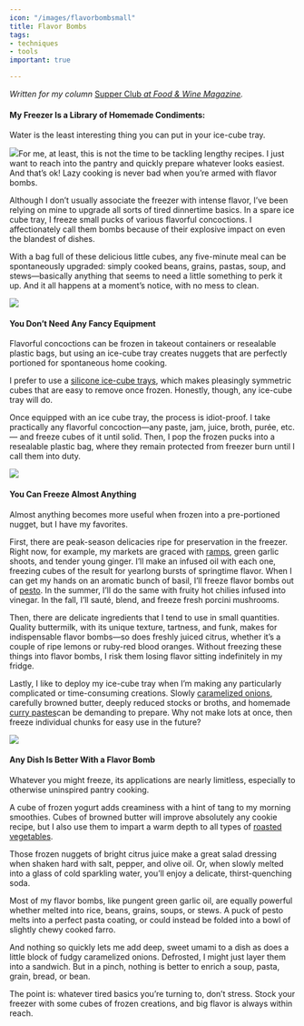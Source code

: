 ```yaml
---
icon: "/images/flavorbombsmall"
title: Flavor Bombs
tags:
- techniques
- tools
important: true

---
```

_Written for my column_ [Supper Club _at Food & Wine Magazine_](https://www.foodandwine.com/cooking-techniques/freezer-condiments)_._

#### My Freezer Is a Library of Homemade Condiments:

Water is the least interesting thing you can put in your ice-cube tray.

![](https://imagesvc.meredithcorp.io/v3/mm/image?url=https%3A%2F%2Fstatic.onecms.io%2Fwp-content%2Fuploads%2Fsites%2F9%2F2020%2F05%2F06%2Fjonah-reider-flavor-bombs-FT-BLOG0520-2.jpg)For me, at least, this is not the time to be tackling lengthy recipes. I just want to reach into the pantry and quickly prepare whatever looks easiest. And that’s ok! Lazy cooking is never bad when you’re armed with flavor bombs.

Although I don’t usually associate the freezer with intense flavor, I’ve been relying on mine to upgrade all sorts of tired dinnertime basics. In a spare ice cube tray, I freeze small pucks of various flavorful concoctions. I affectionately call them bombs because of their explosive impact on even the blandest of dishes.

With a bag full of these delicious little cubes, any five-minute meal can be spontaneously upgraded: simply cooked beans, grains, pastas, soup, and stews—basically anything that seems to need a little something to perk it up. And it all happens at a moment’s notice, with no mess to clean.

![](https://imagesvc.meredithcorp.io/v3/mm/image?url=https%3A%2F%2Fstatic.onecms.io%2Fwp-content%2Fuploads%2Fsites%2F9%2F2020%2F05%2F06%2Fjonah-reider-flavor-bombs-FT-BLOG0520.jpg)

#### **You Don’t Need Any Fancy Equipment** 

Flavorful concoctions can be frozen in takeout containers or resealable plastic bags, but using an ice-cube tray creates nuggets that are perfectly portioned for spontaneous home cooking.

I prefer to use a [silicone ice-cube trays](https://amzn.to/3iZN2iO "(opens new window)"), which makes pleasingly symmetric cubes that are easy to remove once frozen. Honestly, though, any ice-cube tray will do.

Once equipped with an ice cube tray, the process is idiot-proof. I take practically any flavorful concoction—any paste, jam, juice, broth, purée, etc. — and freeze cubes of it until solid. Then, I pop the frozen pucks into a resealable plastic bag, where they remain protected from freezer burn until I call them into duty.

![](https://imagesvc.meredithcorp.io/v3/mm/image?url=https%3A%2F%2Fstatic.onecms.io%2Fwp-content%2Fuploads%2Fsites%2F9%2F2020%2F05%2F06%2Fjonah-reider-flavor-bombs-FT-BLOG0520-4.jpg)

#### You Can Freeze Almost Anything

Almost anything becomes more useful when frozen into a pre-portioned nugget, but I have my favorites.

First, there are peak-season delicacies ripe for preservation in the freezer. Right now, for example, my markets are graced with [ramps](https://www.foodandwine.com/vegetables/ramps-recipes), green garlic shoots, and tender young ginger. I’ll make an infused oil with each one, freezing cubes of the result for yearlong bursts of springtime flavor. When I can get my hands on an aromatic bunch of basil, I’ll freeze flavor bombs out of [pesto](https://www.foodandwine.com/condiments/pesto-sauce/easy-pesto-sauce-recipes). In the summer, I’ll do the same with fruity hot chilies infused into vinegar. In the fall, I’ll sauté, blend, and freeze fresh porcini mushrooms.

Then, there are delicate ingredients that I tend to use in small quantities. Quality buttermilk, with its unique texture, tartness, and funk, makes for indispensable flavor bombs—so does freshly juiced citrus, whether it’s a couple of ripe lemons or ruby-red blood oranges. Without freezing these things into flavor bombs, I risk them losing flavor sitting indefinitely in my fridge.

Lastly, I like to deploy my ice-cube tray when I’m making any particularly complicated or time-consuming creations. Slowly [caramelized onions](https://www.foodandwine.com/cooking-techniques/how-caramelize-onions), carefully browned butter, deeply reduced stocks or broths, and homemade [curry pastes](https://www.foodandwine.com/recipes/keow-wan-green-curry-paste)can be demanding to prepare. Why not make lots at once, then freeze individual chunks for easy use in the future?

![](https://imagesvc.meredithcorp.io/v3/mm/image?url=https%3A%2F%2Fstatic.onecms.io%2Fwp-content%2Fuploads%2Fsites%2F9%2F2020%2F05%2F06%2Fjonah-reider-flavor-bombs-FT-BLOG0520-3.jpg)

#### Any Dish Is Better With a Flavor Bomb

Whatever you might freeze, its applications are nearly limitless, especially to otherwise uninspired pantry cooking.

A cube of frozen yogurt adds creaminess with a hint of tang to my morning smoothies. Cubes of browned butter will improve absolutely any cookie recipe, but I also use them to impart a warm depth to all types of [roasted vegetables](https://www.foodandwine.com/recipes/roasted-vegetables-smashed-walnut-vinaigrette).

Those frozen nuggets of bright citrus juice make a great salad dressing when shaken hard with salt, pepper, and olive oil. Or, when slowly melted into a glass of cold sparkling water, you’ll enjoy a delicate, thirst-quenching soda.

Most of my flavor bombs, like pungent green garlic oil, are equally powerful whether melted into rice, beans, grains, soups, or stews. A puck of pesto melts into a perfect pasta coating, or could instead be folded into a bowl of slightly chewy cooked farro.

And nothing so quickly lets me add deep, sweet umami to a dish as does a little block of fudgy caramelized onions. Defrosted, I might just layer them into a sandwich. But in a pinch, nothing is better to enrich a soup, pasta, grain, bread, or bean.

The point is: whatever tired basics you’re turning to, don’t stress. Stock your freezer with some cubes of frozen creations, and big flavor is always within reach.